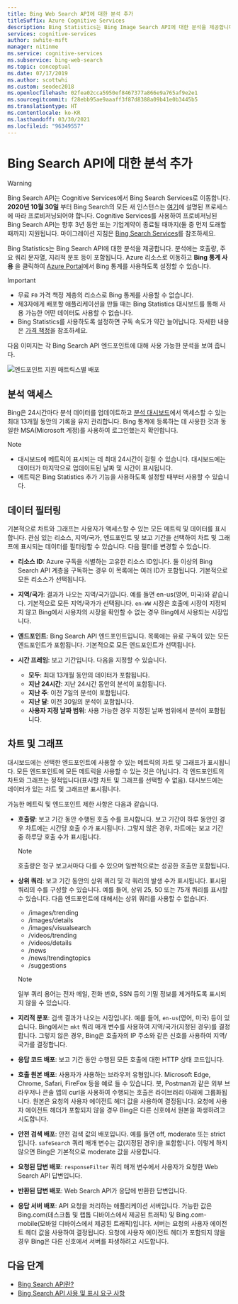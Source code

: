 ```yaml
---
title: Bing Web Search API에 대한 분석 추가
titleSuffix: Azure Cognitive Services
description: Bing Statistics는 Bing Image Search API에 대한 분석을 제공합니다. 분석에는 호출량, 주요 쿼리 문자열, 지리적 분포 등이 포함됩니다.
services: cognitive-services
author: swhite-msft
manager: nitinme
ms.service: cognitive-services
ms.subservice: bing-web-search
ms.topic: conceptual
ms.date: 07/17/2019
ms.author: scottwhi
ms.custom: seodec2018
ms.openlocfilehash: 02fea02cca5950ef8467377a866e9a765af9e2e1
ms.sourcegitcommit: f28ebb95ae9aaaff3f87d8388a09b41e0b3445b5
ms.translationtype: HT
ms.contentlocale: ko-KR
ms.lasthandoff: 03/30/2021
ms.locfileid: "96349557"
---
```

# <a name="add-analytics-to-the-bing-search-apis"></a>Bing Search API에 대한 분석 추가

> [!WARNING]
> Bing Search API는 Cognitive Services에서 Bing Search Services로 이동합니다. **2020년 10월 30일** 부터 Bing Search의 모든 새 인스턴스는 [여기](/bing/search-apis/bing-web-search/create-bing-search-service-resource)에 설명된 프로세스에 따라 프로비저닝되어야 합니다.
> Cognitive Services를 사용하여 프로비저닝된 Bing Search API는 향후 3년 동안 또는 기업계약이 종료될 때까지(둘 중 먼저 도래할 때까지) 지원됩니다.
> 마이그레이션 지침은 [Bing Search Services](/bing/search-apis/bing-web-search/create-bing-search-service-resource)를 참조하세요.

Bing Statistics는 Bing Search API에 대한 분석을 제공합니다. 분석에는 호출량, 주요 쿼리 문자열, 지리적 분포 등이 포함됩니다. Azure 리소스로 이동하고 **Bing 통계 사용** 을 클릭하여 [Azure Portal](https://ms.portal.azure.com)에서 Bing 통계를 사용하도록 설정할 수 있습니다.

> [!IMPORTANT]
> * 무료 `F0` 가격 책정 계층의 리소스로 Bing 통계를 사용할 수 없습니다.
> * 제3자에게 배포할 애플리케이션을 만들 때는 Bing Statistics 대시보드를 통해 사용 가능한 어떤 데이터도 사용할 수 없습니다.
> * Bing Statistics를 사용하도록 설정하면 구독 속도가 약간 늘어납니다. 자세한 내용은 [가격 책정](https://aka.ms/bingstatisticspricing)을 참조하세요.


다음 이미지는 각 Bing Search API 엔드포인트에 대해 사용 가능한 분석을 보여 줍니다.

![엔드포인트 지원 매트릭스별 배포](./media/bing-statistics/bing-statistics-matrix.png)

## <a name="access-your-analytics"></a>분석 액세스

Bing은 24시간마다 분석 데이터를 업데이트하고 [분석 대시보드](https://bingapistatistics.com)에서 액세스할 수 있는 최대 13개월 동안의 기록을 유지 관리합니다. Bing 통계에 등록하는 데 사용한 것과 동일한 MSA(Microsoft 계정)를 사용하여 로그인했는지 확인합니다.

> [!NOTE]  
> * 대시보드에 메트릭이 표시되는 데 최대 24시간이 걸릴 수 있습니다. 대시보드에는 데이터가 마지막으로 업데이트된 날짜 및 시간이 표시됩니다.  
> * 메트릭은 Bing Statistics 추가 기능을 사용하도록 설정할 때부터 사용할 수 있습니다.

## <a name="filter-the-data"></a>데이터 필터링

기본적으로 차트와 그래프는 사용자가 액세스할 수 있는 모든 메트릭 및 데이터를 표시합니다. 관심 있는 리소스, 지역/국가, 엔드포인트 및 보고 기간을 선택하여 차트 및 그래프에 표시되는 데이터를 필터링할 수 있습니다. 다음 필터를 변경할 수 있습니다.

- **리소스 ID**: Azure 구독을 식별하는 고유한 리소스 ID입니다. 둘 이상의 Bing Search API 계층을 구독하는 경우 이 목록에는 여러 ID가 포함됩니다. 기본적으로 모든 리소스가 선택됩니다.  
  
- **지역/국가**: 결과가 나오는 지역/국가입니다. 예를 들면 en-us(영어, 미국)와 같습니다. 기본적으로 모든 지역/국가가 선택됩니다. `en-WW` 시장은 호출에 시장이 지정되지 않고 Bing에서 사용자의 시장을 확인할 수 없는 경우 Bing에서 사용되는 시장입니다.  
  
- **엔드포인트**: Bing Search API 엔드포인트입니다. 목록에는 유료 구독이 있는 모든 엔드포인트가 포함됩니다. 기본적으로 모든 엔드포인트가 선택됩니다.  

- **시간 프레임**: 보고 기간입니다. 다음을 지정할 수 있습니다.
  - **모두**: 최대 13개월 동안의 데이터가 포함됩니다.  
  - **지난 24시간**: 지난 24시간 동안의 분석이 포함됩니다.  
  - **지난 주**: 이전 7일의 분석이 포함됩니다.  
  - **지난 달**: 이전 30일의 분석이 포함됩니다.  
  - **사용자 지정 날짜 범위**: 사용 가능한 경우 지정된 날짜 범위에서 분석이 포함됩니다.  

## <a name="charts-and-graphs"></a>차트 및 그래프

대시보드에는 선택한 엔드포인트에 사용할 수 있는 메트릭의 차트 및 그래프가 표시됩니다. 모든 엔드포인트에 모든 메트릭을 사용할 수 있는 것은 아닙니다. 각 엔드포인트의 차트와 그래프는 정적입니다(표시할 차트 및 그래프를 선택할 수 없음). 대시보드에는 데이터가 있는 차트 및 그래프만 표시됩니다.

<!--
For example, if you don't include the User-Agent header in your calls, the dashboard will not include device-related graphs.
-->

가능한 메트릭 및 엔드포인트 제한 사항은 다음과 같습니다.

- **호출량**: 보고 기간 동안 수행된 호출 수를 표시합니다. 보고 기간이 하루 동안인 경우 차트에는 시간당 호출 수가 표시됩니다. 그렇지 않은 경우, 차트에는 보고 기간 중 하루당 호출 수가 표시됩니다.  
  
  > [!NOTE]
  > 호출량은 청구 보고서마다 다를 수 있으며 일반적으로는 성공한 호출만 포함됩니다.

- **상위 쿼리**: 보고 기간 동안의 상위 쿼리 및 각 쿼리의 발생 수가 표시됩니다. 표시된 쿼리의 수를 구성할 수 있습니다. 예를 들어, 상위 25, 50 또는 75개 쿼리를 표시할 수 있습니다. 다음 엔드포인트에 대해서는 상위 쿼리를 사용할 수 없습니다.  

  - /images/trending
  - /images/details
  - /images/visualsearch
  - /videos/trending
  - /videos/details
  - /news
  - /news/trendingtopics
  - /suggestions  
  
  > [!NOTE]  
  > 일부 쿼리 용어는 전자 메일, 전화 번호, SSN 등의 기밀 정보를 제거하도록 표시되지 않을 수 있습니다.

- **지리적 분포**: 검색 결과가 나오는 시장입니다. 예를 들어, `en-us`(영어, 미국) 등이 있습니다. Bing에서는 `mkt` 쿼리 매개 변수를 사용하여 지역/국가(지정된 경우)를 결정합니다. 그렇지 않은 경우, Bing은 호출자의 IP 주소와 같은 신호를 사용하여 지역/국가를 결정합니다.

- **응답 코드 배포**: 보고 기간 동안 수행된 모든 호출에 대한 HTTP 상태 코드입니다.

- **호출 원본 배포**: 사용자가 사용하는 브라우저 유형입니다. Microsoft Edge, Chrome, Safari, FireFox 등을 예로 들 수 있습니다. 봇, Postman과 같은 외부 브라우저나 콘솔 앱의 curl을 사용하여 수행되는 호출은 라이브러리 아래에 그룹화됩니다. 원본은 요청의 사용자 에이전트 헤더 값을 사용하여 결정됩니다. 요청에 사용자 에이전트 헤더가 포함되지 않을 경우 Bing은 다른 신호에서 원본을 파생하려고 시도합니다.  

- **안전 검색 배포**: 안전 검색 값의 배포입니다. 예를 들면 off, moderate 또는 strict입니다. `safeSearch` 쿼리 매개 변수는 값(지정된 경우)을 포함합니다. 이렇게 하지 않으면 Bing은 기본적으로 moderate 값을 사용합니다.  

- **요청된 답변 배포**: `responseFilter` 쿼리 매개 변수에서 사용자가 요청한 Web Search API 답변입니다.  

- **반환된 답변 배포**: Web Search API가 응답에 반환한 답변입니다.

- **응답 서버 배포**: API 요청을 처리하는 애플리케이션 서버입니다. 가능한 값은 Bing.com(데스크톱 및 랩톱 디바이스에서 제공된 트래픽) 및 Bing.com-mobile(모바일 디바이스에서 제공된 트래픽)입니다. 서버는 요청의 사용자 에이전트 헤더 값을 사용하여 결정됩니다. 요청에 사용자 에이전트 헤더가 포함되지 않을 경우 Bing은 다른 신호에서 서버를 파생하려고 시도합니다.

## <a name="next-steps"></a>다음 단계

* [Bing Search API란?](bing-api-comparison.md)
* [Bing Search API 사용 및 표시 요구 사항](use-display-requirements.md)